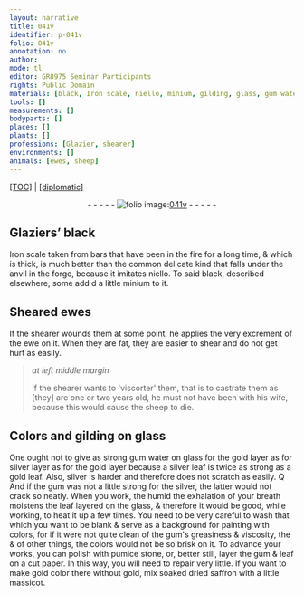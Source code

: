 ```yaml
---
layout: narrative
title: 041v
identifier: p-041v
folio: 041v
annotation: no
author:
mode: tl
editor: GR8975 Seminar Participants
rights: Public Domain
materials: [black, Iron scale, niello, minium, gilding, glass, gum water, gold, silver, gum, breath, pumice stone, paper, saffron, massicot]
tools: []
measurements: []
bodyparts: []
places: []
plants: []
professions: [Glazier, shearer]
environments: []
animals: [ewes, sheep]
---
```


<p><a href="{{ site.baseurl }}/translation/" target="_blank">[TOC]</a> | <a href="{{ site.baseurl }}/texts/p-041v_tc/">[diplomatic]</a></p><div class="folio" align="center">- - - - - <a href="http://gallica.bnf.fr/ark:/12148/btv1b10500001g/f88.image" target="_blank"><img src="https://cu-mkp.github.io/2017-workshop-edition/assets/photo-icon.png" alt="folio image: " style="display:inline-block; margin-bottom:-3px;"/>041v</a> - - - - - </div>  
  

## <span class="pro">Glazier</span>s’ <span class="m">black</span>

 
<span class="m">Iron scale</span> taken from bars that have been in the fire for a long time, & which is thick, is much better than the common delicate kind that falls under the anvil in the forge, because it imitates <span class="m">niello</span>. To said <span class="m">black</span>, described elsewhere, some add <span class="del">d</span> a little <span class="m">minium</span> to it. 
 
 
  

## Sheared <span class="al">ewes</span>

 
If the <span class="pro">shearer</span> wounds them at some point, he applies the very excrement of the ewe on it. When they are fat, they are easier to shear and do not get hurt as easily. 
 
> *at left middle margin*
> 
> 
>   If the <span class="pro">shearer</span> wants to 'viscorter' them, that is to castrate them as [they] are one or two years old, he must not have been with his wife, because this would cause the <span class="al">sheep</span> to die. 
 
 
  

## Colors and <span class="m">gilding</span> on <span class="m">glass</span>

 
One ought not to give as strong <span class="m">gum water</span> on <span class="m">glass</span> for the <span class="del"><span class="m">gold</span> layer as for</span> <span class="m">silver</span> layer as for the <span class="m">gold</span> layer because a <span class="m">silver</span> leaf is twice as strong as a <span class="m">gold</span> leaf. Also, <span class="m">silver</span> is harder and therefore does not scratch as easily. <span class="del">Q</span> And if the <span class="m">gum</span> was not a little strong for the <span class="m">silver</span>, the latter would not crack so neatly. When you work, <span class="del">the humid</span> the exhalation of your <span class="m">breath</span> moistens the leaf layered on the <span class="m">glass</span>, & therefore it would be good, while working, to heat it up a few times. You need to be very careful to wash that which you want to be blank & serve as a background for painting with colors, for if it were not quite clean of the <span class="m">gum</span>'s greasiness & viscosity, <span class="del">the</span> & of other things, the colors would not be so brisk on it. To advance your works, you can polish with <span class="m">pumice stone</span>, or, better still, layer the <span class="m">gum</span> & leaf on a cut <span class="m">paper</span>. In this way, you will need to repair very little. If you want to make <span class="m">gold</span> color there without <span class="m">gold</span>, mix soaked dried <span class="m">saffron</span> with a little <span class="m">massicot</span>. 
 
